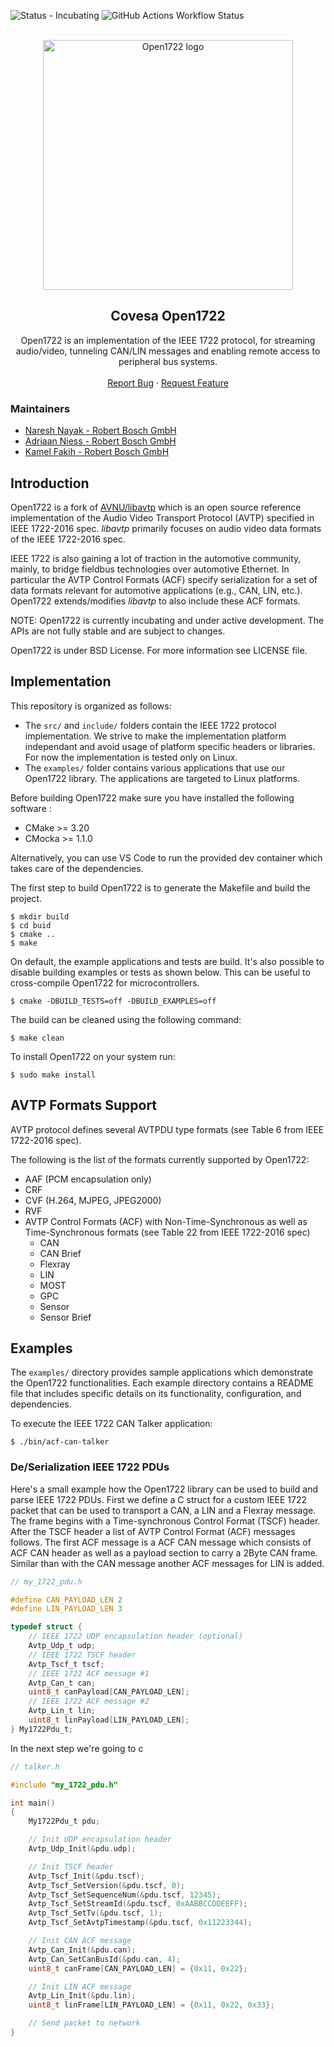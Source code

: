 ![Status - Incubating](https://img.shields.io/static/v1?label=Status&message=Incubating&color=FEFF3A&style=for-the-badge)
![GitHub Actions Workflow Status](https://img.shields.io/github/actions/workflow/status/COVESA/Open1722/build-all.yml?branch=main&style=for-the-badge)



<a name="readme-top"></a>

<!-- PROJECT LOGO -->
<br />
<div align="center">
  <a href="https://github.com/COVESA/Open1722">
    <img src="./logo/open1722logo.png" alt="Open1722 logo" width="400px">
  </a>

<h2 align="center">Covesa Open1722</h2>

  <p align="center">
    Open1722  is an implementation of the IEEE 1722 protocol, for streaming audio/video, tunneling CAN/LIN messages and enabling remote access to peripheral bus systems.
    <br />
    <br />
    <a href="https://github.com/COVESA/Open1722/issues">Report Bug</a>
    ·
    <a href="https://github.com/COVESA/Open1722/issues">Request Feature</a>
    </p>
</div>


### Maintainers

* [Naresh Nayak - Robert Bosch GmbH](https://github.com/nayakned)
* [Adriaan Niess - Robert Bosch GmbH](https://github.com/adriaan-niess)
* [Kamel Fakih - Robert Bosch GmbH](https://github.com/kamelfakihh/)

## Introduction

Open1722 is a fork of [AVNU/libavtp](https://github.com/Avnu/libavtp) which is an open source reference implementation of the Audio Video Transport Protocol (AVTP) specified in IEEE 1722-2016 spec. _libavtp_ primarily focuses on audio video data formats of the IEEE 1722-2016 spec.

IEEE 1722 is also gaining a lot of traction in the automotive community, mainly, to bridge fieldbus technologies over automotive Ethernet. In particular the AVTP Control Formats (ACF) specify serialization for a set of data formats relevant for automotive applications (e.g., CAN, LIN, etc.). Open1722 extends/modifies _libavtp_ to also include these ACF formats.

NOTE: Open1722 is currently incubating and under active development. The APIs are not fully stable and are subject to changes.

Open1722 is under BSD License. For more information see LICENSE file.

## Implementation

This repository is organized as follows:
- The `src/` and `include/` folders contain the IEEE 1722 protocol implementation. We strive to make the implementation platform independant and avoid usage of platform specific headers or libraries. For now the implementation is tested only on Linux.
- The `examples/` folder contains various applications that use our Open1722 library. The applications are targeted to Linux platforms.

Before building Open1722 make sure you have installed the following software :
* CMake >= 3.20
* CMocka >= 1.1.0

Alternatively, you can use VS Code to run the provided dev container which takes care of the dependencies.

The first step to build Open1722 is to generate the Makefile and build the project.
```
$ mkdir build
$ cd buid
$ cmake ..
$ make
```

On default, the example applications and tests are build. It's also possible to disable building examples or tests as shown below. This can be useful to cross-compile Open1722 for microcontrollers.
```
$ cmake -DBUILD_TESTS=off -DBUILD_EXAMPLES=off
```

The build can be cleaned using the following command:
```
$ make clean
```

To install Open1722 on your system run:
```
$ sudo make install
```

## AVTP Formats Support

AVTP protocol defines several AVTPDU type formats (see Table 6 from IEEE 1722-2016 spec).

The following is the list of the formats currently supported by Open1722:
 - AAF (PCM encapsulation only)
 - CRF
 - CVF (H.264, MJPEG, JPEG2000)
 - RVF
 - AVTP Control Formats (ACF) with Non-Time-Synchronous as well as Time-Synchronous formats (see Table 22 from IEEE 1722-2016 spec)
    - CAN
    - CAN Brief
    - Flexray
    - LIN
    - MOST
    - GPC
    - Sensor
    - Sensor Brief

## Examples

The `examples/` directory provides sample applications which demonstrate the Open1722 functionalities. Each example directory contains a README file that includes specific details on its functionality, configuration, and dependencies.

To execute the IEEE 1722 CAN Talker application:
```
$ ./bin/acf-can-talker
```

### De/Serialization IEEE 1722 PDUs

Here's a small example how the Open1722 library can be used to build and parse IEEE 1722 PDUs. First we define a C struct for a custom IEEE 1722 packet that can be used to transport a CAN, a LIN and a Flexray message. The frame begins with a Time-synchronous Control Format (TSCF) header. After the TSCF header a list of AVTP Control Format (ACF) messages follows. The first ACF message is a ACF CAN message which consists of ACF CAN header as well as a payload section to carry a 2Byte CAN frame. Similar than with the CAN message another ACF messages for LIN is added.

``` C
// my_1722_pdu.h

#define CAN_PAYLOAD_LEN 2
#define LIN_PAYLOAD_LEN 3

typedef struct {
    // IEEE 1722 UDP encapsulation header (optional)
    Avtp_Udp_t udp;
    // IEEE 1722 TSCF header
    Avtp_Tscf_t tscf;
    // IEEE 1722 ACF message #1
    Avtp_Can_t can;
    uint8_t canPayload[CAN_PAYLOAD_LEN];
    // IEEE 1722 ACF message #2
    Avtp_Lin_t lin;
    uint8_t linPayload[LIN_PAYLOAD_LEN];
} My1722Pdu_t;
```

In the next step we're going to c

``` C
// talker.h

#include "my_1722_pdu.h"

int main()
{
    My1722Pdu_t pdu;

    // Init UDP encapsulation header
    Avtp_Udp_Init(&pdu.udp);

    // Init TSCF header
    Avtp_Tscf_Init(&pdu.tscf);
    Avtp_Tscf_SetVersion(&pdu.tscf, 0);
    Avtp_Tscf_SetSequenceNum(&pdu.tscf, 12345);
    Avtp_Tscf_SetStreamId(&pdu.tscf, 0xAABBCCDDEEFF);
    Avtp_Tscf_SetTv(&pdu.tscf, 1);
    Avtp_Tscf_SetAvtpTimestamp(&pdu.tscf, 0x11223344);

    // Init CAN ACF message
    Avtp_Can_Init(&pdu.can);
    Avtp_Can_SetCanBusId(&pdu.can, 4);
    uint8_t canFrame[CAN_PAYLOAD_LEN] = {0x11, 0x22};

    // Init LIN ACF message
    Avtp_Lin_Init(&pdu.lin);
    uint8_t linFrame[LIN_PAYLOAD_LEN] = {0x11, 0x22, 0x33};

    // Send packet to network
}
```

